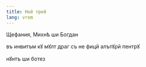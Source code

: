 ```yaml
---
title: Ной трей
lang: vrom
---
```





<p class="cursive">Щефания, Михнѣ ши Богдан</p>

въ инвитъм кꙋ мꙋлт драг съ не фицй алътꙋрй пентрꙋ

<p class="cursive">нꙋнтъ ши ботез</p>
